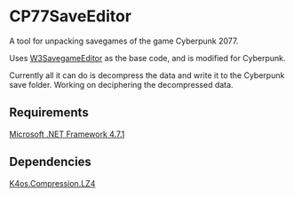 # CP77SaveEditor
A tool for unpacking savegames of the game Cyberpunk 2077.

Uses [W3SavegameEditor](https://github.com/Atvaark/W3SavegameEditor) as the base code, and is modified for Cyberpunk.

Currently all it can do is decompress the data and write it to the Cyberpunk save folder.
Working on deciphering the decompressed data.
 
Requirements
--------
[Microsoft .NET Framework 4.7.1][0]

Dependencies
--------
[K4os.Compression.LZ4][1]


[0]:https://dotnet.microsoft.com/download/dotnet-framework/net471
[1]:https://github.com/MiloszKrajewski/K4os.Compression.LZ4
